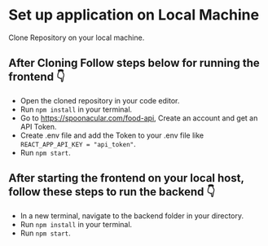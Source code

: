 # Set up application on Local Machine

Clone Repository on your local machine.

## After Cloning Follow steps below for running the frontend 👇

- Open the cloned repository in your code editor.
- Run ```npm install``` in your terminal.
- Go to https://spoonacular.com/food-api, Create an account and get an API Token.
- Create .env file and add the Token to your .env file like ```REACT_APP_API_KEY = "api_token"```.
- Run ```npm start```.

## After starting the frontend on your local host, follow these steps to run the backend 👇

- In a new terminal, navigate to the backend folder in your directory.
- Run ```npm install``` in your terminal.
- Run ```npm start```.